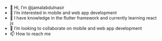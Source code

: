 - 👋 Hi, I’m @jamalabdulnasir
- 👀 I’m interested in mobile and web app development
- 🌱 I have knowledge in the flutter framework and currently learning react js
- 💞️ I’m looking to collaborate on mobile and web app development
- 📫 How to reach me 

<!---
jamalabdulnasir220/jamalabdulnasir220 is a ✨ special ✨ repository because its `README.md` (this file) appears on your GitHub profile.
You can click the Preview link to take a look at your changes.
--->
